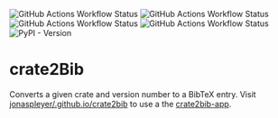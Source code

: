 ![GitHub Actions Workflow Status](https://img.shields.io/github/actions/workflow/status/jonaspleyer/crate2bib/webapp.yml?style=flat-square&label=Build)
![GitHub Actions Workflow Status](https://img.shields.io/github/actions/workflow/status/jonaspleyer/crate2bib/test.yml?style=flat-square&label=Test)
![GitHub Actions Workflow Status](https://img.shields.io/github/actions/workflow/status/jonaspleyer/crate2bib/maturin.yml?style=flat-square&label=Release)
![GitHub Actions Workflow Status](https://img.shields.io/github/actions/workflow/status/jonaspleyer/crate2bib/pytest.yml?style=flat-square&label=Pytest)
![PyPI - Version](https://img.shields.io/pypi/v/crate2bib?style=flat-square)

# crate2Bib

Converts a given crate and version number to a BibTeX entry.
Visit [jonaspleyer/.github.io/crate2bib](https://jonaspleyer.github.io/crate2bib/) to use a the
[crate2bib-app](https://github.com/jonaspleyer/crate2bib/tree/main/crate2bib-app).
